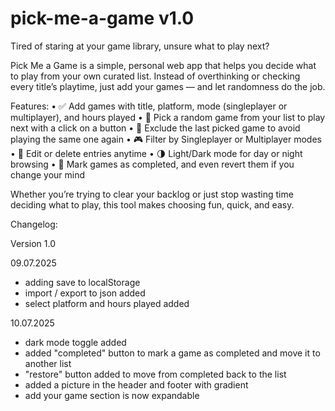# pick-me-a-game v1.0

Tired of staring at your game library, unsure what to play next?

Pick Me a Game is a simple, personal web app that helps you decide what to play from your own curated list. Instead of overthinking or checking every title’s playtime, just add your games — and let randomness do the job.

Features:
•	✅ Add games with title, platform, mode (singleplayer or multiplayer), and hours played
•	🎲 Pick a random game from your list to play next with a click on a button
•	🔁 Exclude the last picked game to avoid playing the same one again
•	🎮 Filter by Singleplayer or Multiplayer modes
•	📝 Edit or delete entries anytime
•	🌗 Light/Dark mode for day or night browsing
•	🏁 Mark games as completed, and even revert them if you change your mind

Whether you’re trying to clear your backlog or just stop wasting time deciding what to play, this tool makes choosing fun, quick, and easy.


Changelog:

Version 1.0

09.07.2025
- adding save to localStorage
- import / export to json added
- select platform and hours played added

10.07.2025
- dark mode toggle added
- added "completed" button to mark a game as completed and move it to another list
- "restore" button added to move from completed back to the list
- added a picture in the header and footer with gradient
- add your game section is now expandable